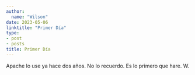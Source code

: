 ```yaml
---
author:
  name: "Wilson"
date: 2023-05-06
linktitle: "Primer Día"
type:
- post
- posts
title: Primer Día
---
```


Apache lo use ya hace dos años. No lo recuerdo. Es lo primero que hare. W.
